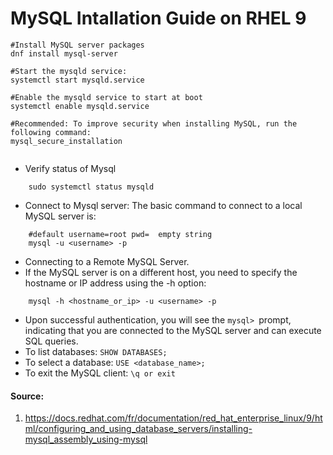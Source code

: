 # MySQL Intallation Guide on RHEL 9

```shell
#Install MySQL server packages
dnf install mysql-server

#Start the mysqld service:
systemctl start mysqld.service

#Enable the mysqld service to start at boot
systemctl enable mysqld.service

#Recommended: To improve security when installing MySQL, run the following command:
mysql_secure_installation


```


- Verify status of Mysql

```shell
    sudo systemctl status mysqld
```

- Connect to Mysql server: The basic command to connect to a local MySQL server is:

```shell
    #default username=root pwd=  empty string
    mysql -u <username> -p
```

- Connecting to a Remote MySQL Server.
- If the MySQL server is on a different host, you need to specify the hostname or IP address using the -h option:

```shell
    mysql -h <hostname_or_ip> -u <username> -p
```


- Upon successful authentication, you will see the ``mysql> ``prompt, indicating that you are connected to the MySQL server and can execute SQL queries.
- To list databases: `SHOW DATABASES;`
- To select a database: `USE <database_name>;`
- To exit the MySQL client: `\q or exit`
#### Source:

1. https://docs.redhat.com/fr/documentation/red_hat_enterprise_linux/9/html/configuring_and_using_database_servers/installing-mysql_assembly_using-mysql

